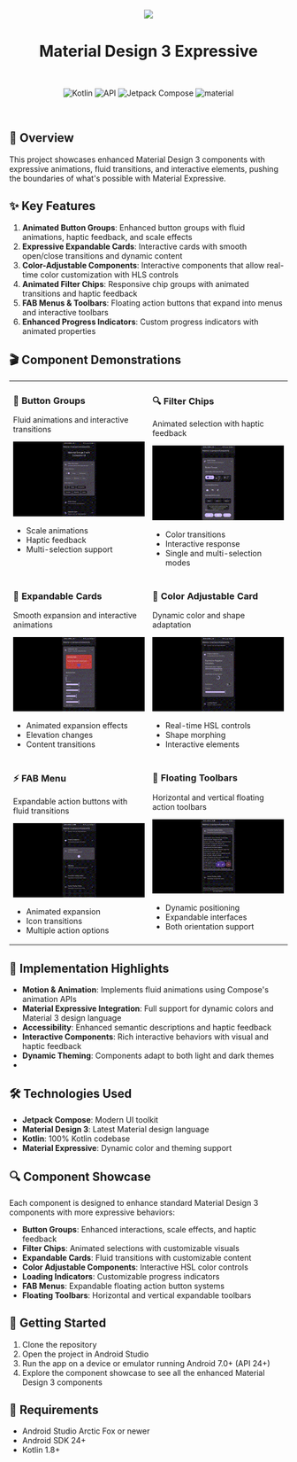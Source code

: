<div align="center">
<br>
<img src="https://cdn-icons-png.flaticon.com/512/6295/6295417.png" width="200" />
</div>

<h1 align="center">Material Design 3 Expressive</h1>
<br>
<p align="center">
  <img alt="Kotlin" src="https://img.shields.io/badge/Kotlin-a503fc?logo=kotlin&logoColor=white&style=for-the-badge"/>
  <img alt="API" src="https://img.shields.io/badge/Api%2024+-50f270?logo=android&logoColor=black&style=for-the-badge"/>
  <img alt="Jetpack Compose" src="https://img.shields.io/static/v1?style=for-the-badge&message=Jetpack+Compose&color=4285F4&logo=Jetpack+Compose&logoColor=FFFFFF&label="/>
  <img alt="material" src="https://custom-icon-badges.demolab.com/badge/material%20expressive-lightblue?style=for-the-badge&logoColor=333&logo=material-you"/>
</p>
<br>

## 🌈 Overview

This project showcases enhanced Material Design 3 components with expressive animations, fluid
transitions, and interactive elements, pushing the boundaries of what's possible with Material
Expressive.

## ✨ Key Features

1. **Animated Button Groups**: Enhanced button groups with fluid animations, haptic feedback, and
   scale effects
2. **Expressive Expandable Cards**: Interactive cards with smooth open/close transitions and dynamic
   content
3. **Color-Adjustable Components**: Interactive components that allow real-time color customization
   with HLS controls
4. **Animated Filter Chips**: Responsive chip groups with animated transitions and haptic feedback
5. **FAB Menus & Toolbars**: Floating action buttons that expand into menus and interactive toolbars
6. **Enhanced Progress Indicators**: Custom progress indicators with animated properties

## 🎬 Component Demonstrations

<table>
  <tr>
    <td valign="top" width="50%">
      <h3>📱 Button Groups</h3>
      <p>Fluid animations and interactive transitions</p>
      <img src="app/src/main/res/drawable/screenrecoder.gif" width="100%" alt="Button Groups Demo">
      <ul>
        <li>Scale animations</li>
        <li>Haptic feedback</li>
        <li>Multi-selection support</li>
      </ul>
    </td>
    <td valign="top" width="50%">
      <h3>🔍 Filter Chips</h3>
      <p>Animated selection with haptic feedback</p>
      <img src="app/src/main/res/drawable/screen2.gif" width="100%" alt="Filter Chips Demo">
      <ul>
        <li>Color transitions</li>
        <li>Interactive response</li>
        <li>Single and multi-selection modes</li>
      </ul>
    </td>
  </tr>
  <tr>
    <td valign="top" width="50%">
      <h3>📑 Expandable Cards</h3>
      <p>Smooth expansion and interactive animations</p>
      <img src="app/src/main/res/drawable/screen3.gif" width="100%" alt="Filter Chips Demo">
      <ul>
        <li>Animated expansion effects</li>
        <li>Elevation changes</li>
        <li>Content transitions</li>
      </ul>
    </td>
    <td valign="top" width="50%">
      <h3>🎨 Color Adjustable Card</h3>
      <p>Dynamic color and shape adaptation</p>
      <img src="app/src/main/res/drawable/screen4.gif" width="100%" alt="Filter Chips Demo">
      <ul>
        <li>Real-time HSL controls</li>
        <li>Shape morphing</li>
        <li>Interactive elements</li>
      </ul>
    </td>
  </tr>
  <tr>
    <td valign="top" width="50%">
      <h3>⚡ FAB Menu</h3>
      <p>Expandable action buttons with fluid transitions</p>
      <img src="app/src/main/res/drawable/screen5.gif" width="100%" alt="Filter Chips Demo">
      <ul>
        <li>Animated expansion</li>
        <li>Icon transitions</li>
        <li>Multiple action options</li>
      </ul>
    </td>
    <td valign="top" width="50%">
      <h3>🧰 Floating Toolbars</h3>
      <p>Horizontal and vertical floating action toolbars</p>
      <img src="app/src/main/res/drawable/screen6.gif" width="100%" alt="Filter Chips Demo">
      <ul>
        <li>Dynamic positioning</li>
        <li>Expandable interfaces</li>
        <li>Both orientation support</li>
      </ul>
    </td>
  </tr>
</table>

## 🚀 Implementation Highlights

- **Motion & Animation**: Implements fluid animations using Compose's animation APIs
- **Material Expressive Integration**: Full support for dynamic colors and Material 3 design
  language
- **Accessibility**: Enhanced semantic descriptions and haptic feedback
- **Interactive Components**: Rich interactive behaviors with visual and haptic feedback
- **Dynamic Theming**: Components adapt to both light and dark themes
- 

## 🛠️ Technologies Used

- **Jetpack Compose**: Modern UI toolkit
- **Material Design 3**: Latest Material design language
- **Kotlin**: 100% Kotlin codebase
- **Material Expressive**: Dynamic color and theming support

## 🔍 Component Showcase

Each component is designed to enhance standard Material Design 3 components with more expressive
behaviors:

- **Button Groups**: Enhanced interactions, scale effects, and haptic feedback
- **Filter Chips**: Animated selections with customizable visuals
- **Expandable Cards**: Fluid transitions with customizable content
- **Color Adjustable Components**: Interactive HSL color controls
- **Loading Indicators**: Customizable progress indicators
- **FAB Menus**: Expandable floating action button systems
- **Floating Toolbars**: Horizontal and vertical expandable toolbars

## 📱 Getting Started

1. Clone the repository
2. Open the project in Android Studio
3. Run the app on a device or emulator running Android 7.0+ (API 24+)
4. Explore the component showcase to see all the enhanced Material Design 3 components

## 📝 Requirements

- Android Studio Arctic Fox or newer
- Android SDK 24+
- Kotlin 1.8+